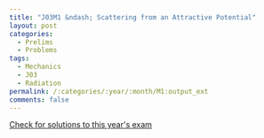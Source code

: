 ```yaml
---
title: "J03M1 &ndash; Scattering from an Attractive Potential"
layout: post
categories:
  - Prelims
  - Problems
tags:
  - Mechanics
  - J03
  - Radiation
permalink: /:categories/:year/:month/M1:output_ext
comments: false
---
```

<object data="2003J1M.pdf" type="application/pdf" width="100%" height="500"></object>
<div class="message"><a href='https://princetonprelim.com/prelim/10/'>Check for solutions to this year's exam</a></div>
